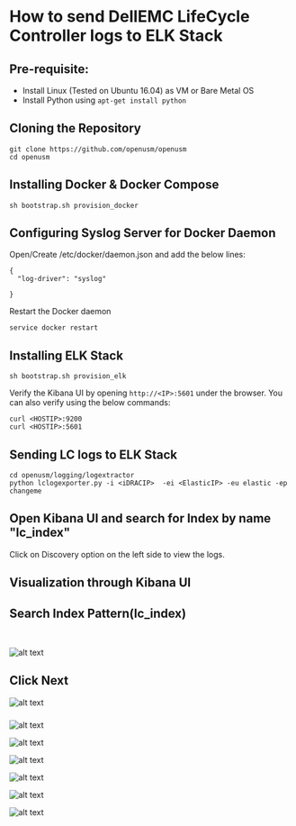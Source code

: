 # How to send DellEMC LifeCycle Controller logs to ELK Stack

## Pre-requisite:

- Install Linux (Tested on Ubuntu 16.04) as VM or Bare Metal OS
- Install Python using ```apt-get install python```


## Cloning the Repository

```
git clone https://github.com/openusm/openusm
cd openusm
```

## Installing Docker & Docker Compose

```
sh bootstrap.sh provision_docker
```

## Configuring Syslog Server for Docker Daemon

Open/Create /etc/docker/daemon.json and add the below lines:

```
{
  "log-driver": "syslog"
 
}
```

Restart the Docker daemon

```
service docker restart
```

## Installing ELK Stack

```
sh bootstrap.sh provision_elk
```

Verify the Kibana UI by opening ```http://<IP>:5601``` under the browser.
You can also verify using the below commands:

```
curl <HOSTIP>:9200
curl <HOSTIP>:5601
```

## Sending LC logs to ELK Stack

```
cd openusm/logging/logextractor
python lclogexporter.py -i <iDRACIP>  -ei <ElasticIP> -eu elastic -ep changeme
```

## Open Kibana UI and search for Index by name "lc_index"

Click on Discovery option on the left side to view the logs.

## Visualization through Kibana UI

## Search Index Pattern(lc_index)
<br>

![alt text](https://github.com/openusm/openusm/blob/master/images/lclogexporter1.png)<br>

## Click Next 

![alt text](https://github.com/openusm/openusm/blob/master/images/logextporter2.png)<br>

### 

![alt text](https://github.com/openusm/openusm/blob/master/images/lclogexporter3.png)<br>

![alt text](https://github.com/openusm/openusm/blob/master/images/lclogexporter4.png)<br>

![alt text](https://github.com/openusm/openusm/blob/master/images/lclogexporter5.png)<br>

![alt text](https://github.com/openusm/openusm/blob/master/images/lclogexporter6.png)<br>

![alt text](https://github.com/openusm/openusm/blob/master/images/lclogexporter7.png)<br>

![alt text](https://github.com/openusm/openusm/blob/master/images/lclogexporter8.png)<br>
